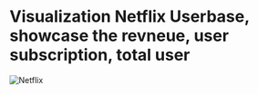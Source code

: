 # Visualization Netflix Userbase, showcase the revneue, user subscription, total user

![Netflix](https://github.com/ivandhafalla01/PowerBI-/assets/94093173/41b380e4-7d47-4e26-8a71-b5fe9eaa1649)
